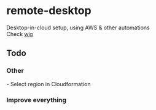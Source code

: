 # remote-desktop
Desktop-in-cloud setup, using AWS &amp; other automations  
Check [wip](./steps.md)


## Todo

### Other
\- Select region in Cloudformation

### Improve everything

